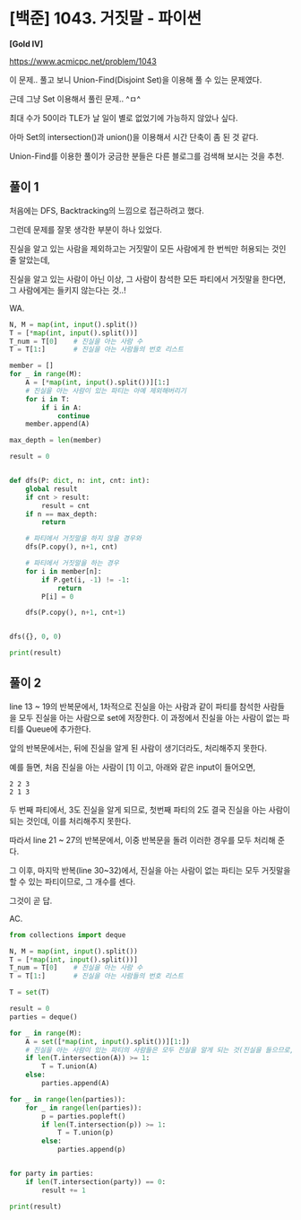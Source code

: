 # [백준] 1043. 거짓말 - 파이썬

**[Gold IV]**



https://www.acmicpc.net/problem/1043



이 문제.. 풀고 보니 Union-Find(Disjoint Set)을 이용해 풀 수 있는 문제였다.

근데 그냥 Set 이용해서 풀린 문제.. ^ㅁ^

최대 수가 50이라 TLE가 날 일이 별로 없었기에 가능하지 않았나 싶다.

아마 Set의 intersection()과 union()을 이용해서 시간 단축이 좀 된 것 같다.

Union-Find를 이용한 풀이가 궁금한 분들은 다른 블로그를 검색해 보시는 것을 추천.



## 풀이 1

처음에는 DFS, Backtracking의 느낌으로 접근하려고 했다.

그런데 문제를 잘못 생각한 부분이 하나 있었다.

진실을 알고 있는 사람을 제외하고는 거짓말이 모든 사람에게 한 번씩만 허용되는 것인 줄 알았는데,

진실을 알고 있는 사람이 아닌 이상, 그 사람이 참석한 모든 파티에서 거짓말을 한다면, 그 사람에게는 들키지 않는다는 것..!



WA.

```python 
N, M = map(int, input().split())
T = [*map(int, input().split())]
T_num = T[0]    # 진실을 아는 사람 수
T = T[1:]       # 진실을 아는 사람들의 번호 리스트

member = []
for _ in range(M):
    A = [*map(int, input().split())][1:]
    # 진실을 아는 사람이 있는 파티는 아예 제외해버리기
    for i in T:
        if i in A:
            continue
    member.append(A)

max_depth = len(member)

result = 0


def dfs(P: dict, n: int, cnt: int):
    global result
    if cnt > result:
        result = cnt
    if n == max_depth:
        return

    # 파티에서 거짓말을 하지 않을 경우와
    dfs(P.copy(), n+1, cnt)

    # 파티에서 거짓말을 하는 경우
    for i in member[n]:
        if P.get(i, -1) != -1:
            return
        P[i] = 0

    dfs(P.copy(), n+1, cnt+1)


dfs({}, 0, 0)

print(result)
```



## 풀이 2

line 13 ~ 19의 반복문에서, 1차적으로 진실을 아는 사람과 같이 파티를 참석한 사람들을 모두 진실을 아는 사람으로 set에 저장한다. 이 과정에서 진실을 아는 사람이 없는 파티를 Queue에 추가한다.



앞의 반복문에서는, 뒤에 진실을 알게 된 사람이 생기더라도, 처리해주지 못한다.

예를 들면, 처음 진실을 아는 사람이 [1] 이고, 아래와 같은 input이 들어오면,

```
2 2 3
2 1 3
```

두 번째 파티에서, 3도 진실을 알게 되므로, 첫번째 파티의 2도 결국 진실을 아는 사람이 되는 것인데, 이를 처리해주지 못한다.

따라서 line 21 ~ 27의 반복문에서, 이중 반복문을 돌려 이러한 경우를 모두 처리해 준다.



그 이후, 마지막 반복(line 30~32)에서, 진실을 아는 사람이 없는 파티는 모두 거짓말을 할 수 있는 파티이므로, 그 개수를 센다.

그것이 곧 답.



AC.

```python
from collections import deque

N, M = map(int, input().split())
T = [*map(int, input().split())]
T_num = T[0]    # 진실을 아는 사람 수
T = T[1:]       # 진실을 아는 사람들의 번호 리스트

T = set(T)

result = 0
parties = deque()

for _ in range(M):
    A = set([*map(int, input().split())][1:])
    # 진실을 아는 사람이 있는 파티의 사람들은 모두 진실을 알게 되는 것(진실을 들으므로, 다음 번에 거짓을 들으면 들통남.)
    if len(T.intersection(A)) >= 1:
        T = T.union(A)
    else:
        parties.append(A)

for _ in range(len(parties)):
    for _ in range(len(parties)):
        p = parties.popleft()
        if len(T.intersection(p)) >= 1:
            T = T.union(p)
        else:
            parties.append(p)


for party in parties:
    if len(T.intersection(party)) == 0:
        result += 1

print(result)
```

